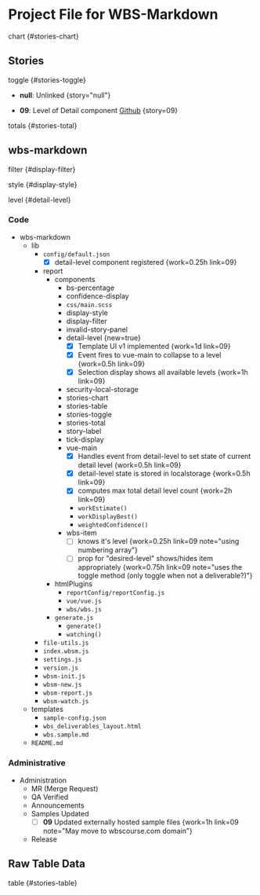 # Project File for WBS-Markdown

chart {#stories-chart}

## Stories

toggle {#stories-toggle}

- **null**: Unlinked {story="null"}

- **09**: Level of Detail component [Github](https://github.com/brainlid/wbs_markdown/issues/9) {story=09}

totals {#stories-total}

## wbs-markdown

filter {#display-filter}

style {#display-style}

level {#detail-level}

### Code

- wbs-markdown
  - lib
    - `config/default.json`
      - [x] detail-level component registered {work=0.25h link=09}
    - report
      - components
        - bs-percentage
        - confidence-display
        - `css/main.scss`
        - display-style
        - display-filter
        - invalid-story-panel
        - detail-level {new=true}
          - [x] Template UI v1 implemented {work=1d link=09}
          - [x] Event fires to vue-main to collapse to a level {work=0.5h link=09}
          - [x] Selection display shows all available levels {work=1h link=09}
        - security-local-storage
        - stories-chart
        - stories-table
        - stories-toggle
        - stories-total
        - story-label
        - tick-display
        - vue-main
          - [x] Handles event from detail-level to set state of current detail level {work=0.5h link=09}
          - [x] detail-level state is stored in localstorage {work=0.5h link=09}
          - [x] computes max total detail level count {work=2h link=09}
          - `workEstimate()`
          - `workDisplayBest()`
          - `weightedConfidence()`
        - wbs-item
          - [ ] knows it's level {work=0.25h link=09 note="using numbering array"}
          - [ ] prop for "desired-level" shows/hides item appropriately {work=0.75h link=09 note="uses the toggle method (only toggle when not a deliverable?)"}
      - htmlPlugins
        - `reportConfig/reportConfig.js`
        - `vue/vue.js`
        - `wbs/wbs.js`
      - `generate.js`
        - `generate()`
        - `watching()`
    - `file-utils.js`
    - `index.wbsm.js`
    - `settings.js`
    - `version.js`
    - `wbsm-init.js`
    - `wbsm-new.js`
    - `wbsm-report.js`
    - `wbsm-watch.js`
  - templates
    - `sample-config.json`
    - `wbs_deliverables_layout.html`
    - `wbs.sample.md`
  - `README.md`

### Administrative

- Administration
  - MR (Merge Request)
  - QA Verified
  - Announcements
  - Samples Updated
    - [ ] **09** Updated externally hosted sample files {work=1h link=09 note="May move to wbscourse.com domain"}
  - Release

## Raw Table Data

table {#stories-table}
